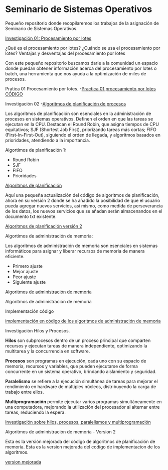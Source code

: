 # Seminario de Sistemas Operativos
Pequeño repositorio donde recopilaremos los trabajos de la asignación de Seminario de Sistemas Operativos.


[Investigación 01: Procesamiento por lotes](Procesamiento_por_lotes.pdf)

¿Qué es el procesamiento por lotes?
¿Cuándo se usa el procesamiento por lotes?
Ventajas y desventajas del procesamiento por lotes

Con este pequeño repositorio buscamos darle a la comunidad un espacio donde puedan obtener información acerca del procesamiento por lotes o batch, una herramienta que nos ayuda a la optimización de miles de procesos.

Pratica 01  Procesamiento por lotes.
-[Practica 01 procesamiento por lotes CÓDIGO](https://github.com/Dexne/S.S.O/tree/main/Practica%2001%20Procesamiento%20por%20lotes%201)

Investigación 02
-[Algoritmos de planificación de procesos](Algoritmos_de_planificación_de_procesos.pdf)

Los algoritmos de planificación son esenciales en la administración de procesos en sistemas operativos. Definen el orden en que las tareas se ejecutan en la CPU. Destacan el Round Robin, que asigna tiempos de CPU equitativos; SJF (Shortest Job First), priorizando tareas más cortas; FIFO (First-In-First-Out), siguiendo el orden de llegada, y algoritmos basados en prioridades, atendiendo a la importancia.

Algortimos de planificación 1:

- Round Robin
- SJF
- FIFO
- Prioridades

[Algoritmos de planificación](https://github.com/Dexne/S.S.O/tree/main/Algoritmos_de_planificaci%C3%B3n_1)

Aquí una pequeña actualización del código de algoritmos de planificación, ahora en su versión 2 donde se ha añadido la posibilidad de que el usuario pueda agregar nuevos servicios, así mismo, como medida de perseverancia de los datos, los nuevos servicios que se añadan serán almacenandos en el documento txt existente.

[Algoritmos de planificación versión 2](https://github.com/Dexne/S.S.O/tree/main/Algoritmos_de_planificacion_v2)

Algortimos de administración de memoria:

Los algoritmos de administración de memoria son esenciales en sistemas 
informáticos para asignar y liberar recursos de memoria de manera eficiente.

- Primero ajuste
- Mejor ajuste
- Peor ajuste
- Siguiente ajuste

[Algoritmos de administración de memoria](https://github.com/Dexne/S.S.O/blob/main/Algoritmos_de_administracion_de_memoria.pdf)

Algoritmos de administración de memoria

Implementación código

[implementación en código de los algoritmos de administración de memoria](https://github.com/Dexne/S.S.O/tree/main/Algoritmos_de_administracion_de_memoria)


Investigación Hilos y Procesos.

**Hilos** son subprocesos dentro de un proceso principal que comparten recursos y ejecutan tareas de manera independiente, optimizando la multitarea y la concurrencia en software.

**Procesos** son programas en ejecución, cada uno con su espacio de memoria, recursos y variables, que pueden ejecutarse de forma concurrente en un sistema operativo, brindando aislamiento y seguridad.

**Paralelismo** se refiere a la ejecución simultánea de tareas para mejorar el rendimiento en hardware de múltiples núcleos, distribuyendo la carga de trabajo entre ellos.


**Multiprogramación** permite ejecutar varios programas simultáneamente en una computadora, mejorando la utilización del procesador al alternar entre tareas, reduciendo la espera.

[Investigación sobre hilos, procesos, paralelismos y multiprogramación](https://github.com/Dexne/S.S.O/blob/main/Investigaci%C3%B3n.pdf)


Algoritmos de administración de memoria - Version 2

Esta es la versión mejorada del código de algoritmos de planificación de memoria.
Esta es la version mejorada del codigo de implementacion de los algoritmos.

[version mejorada](https://github.com/Dexne/S.S.O/tree/main/Administrador_de_memoria_2)
